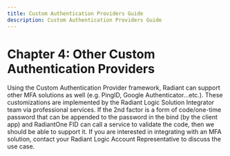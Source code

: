 ```yaml
---
title: Custom Authentication Providers Guide
description: Custom Authentication Providers Guide
---
```


# Chapter 4: Other Custom Authentication Providers

Using the Custom Authentication Provider framework, Radiant can support other MFA solutions as well (e.g. PingID, Google Authenticator…etc.). These customizations are implemented by the Radiant Logic Solution Integrator team via professional services. If the 2nd factor is a form of code/one-time password that can be appended to the password in the bind (by the client app) and RadiantOne FID can call a service to validate the code, then we should be able to support it. If you are interested in integrating with an MFA solution, contact your Radiant Logic Account Representative to discuss the use case.
